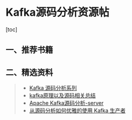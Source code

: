 # Kafka源码分析资源帖

[toc]





## 一、推荐书籍







## 二、精选资料

> - [Kafka 源码分析系列](https://github.com/wangzzu/awesome/issues/7)
> - [kafka原理以及源码相关总结](https://blog.csdn.net/wangwei19871103/article/details/109288340)
> - [Apache Kafka源码分析-server](https://qiankunli.github.io/2019/01/30/kafka_server.html)
> - [从源码分析如何优雅的使用 Kafka 生产者](https://crossoverjie.top/2018/10/11/kafka/kafka-product/)





